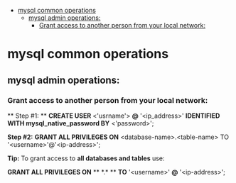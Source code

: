 <!--ts-->
   * [mysql common operations](#mysql-common-operations)
      * [mysql admin operations:](#mysql-admin-operations)
         * [Grant access to another person from your local network:](#grant-access-to-another-person-from-your-local-network)

<!-- Added by: gil_diy, at: 2018-09-25T20:07+03:00 -->

<!--te-->

# mysql common operations

## mysql admin operations:
### Grant access to another person from your local network:

** Step #1: **
**CREATE USER** &lt;'usrname'&gt; **@** '&lt;ip_address&gt;' **IDENTIFIED WITH mysql_native_password BY** &lt;'password&gt;';

**Step #2:**
**GRANT ALL PRIVILEGES ON** &lt;database-name&gt;.&lt;table-name&gt; TO '&lt;username&gt;'@'&lt;ip-address&gt;';




**Tip:** To grant access to **all databases and tables** use:

**GRANT ALL PRIVILEGES ON** ** \*.\* ** **TO** '&lt;username&gt;' **@** '&lt;ip-address&gt;';
